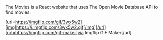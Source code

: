 The Movies is a React website that uses The Open Movie Database API to find movies.

[url=https://imgflip.com/gif/3wx5w2][img]https://i.imgflip.com/3wx5w2.gif[/img][/url][url=https://imgflip.com/gif-maker]via Imgflip GIF Maker[/url]
